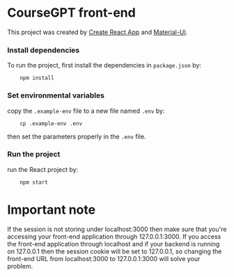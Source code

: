 # CourseGPT front-end

This project was created by [Create React App](https://github.com/facebook/create-react-app) and [Material-UI](https://mui.com/material-ui/).


### Install dependencies
To run the project, first install the dependencies in `package.json` by:
```shell
    npm install
```


### Set environmental variables
copy the `.example-env` file to a new file named `.env` by:
```shell
    cp .example-env .env
```
then set the parameters properly in the `.env` file.
 

### Run the project
run the React project by:
```shell
    npm start
```


# Important note 
If the session is not storing under localhost:3000 then make sure that you're accessing your front-end application through 127.0.0.1:3000. If you access the front-end application through localhost and if your backend is running on 127.0.0.1 then the session cookie will be set to 127.0.0.1, so changing the front-end URL from localhost:3000 to 127.0.0.1:3000 will solve your problem.